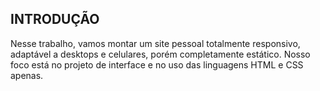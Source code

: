 ## INTRODUÇÃO ##
Nesse trabalho, vamos montar um site pessoal totalmente responsivo, adaptável a desktops e celulares, porém completamente estático. Nosso foco está no projeto de interface e no uso das linguagens HTML e CSS apenas.